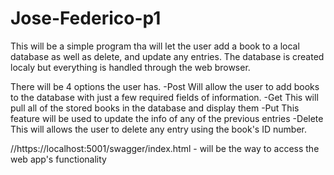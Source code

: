# Jose-Federico-p1
This will be a simple program tha will let the user add a book to a local database as well as delete, and update any entries. 
The database is created localy but everything is handled through the web browser.

There will be 4 options the user has. 
-Post
    Will allow the user to add books to the database with just a few required fields of information.
-Get
    This will pull all of the stored books in the database and display them
-Put
    This feature will be used to update the info of any of the previous entries
-Delete
    This will allows the user to delete any entry using the book's ID number. 

//https://localhost:5001/swagger/index.html - will be the way to access the web app's functionality